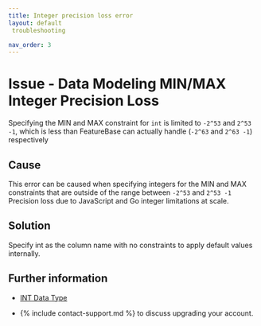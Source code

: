 ```yaml
---
title: Integer precision loss error
layout: default
 troubleshooting

nav_order: 3
---
```


# Issue - Data Modeling MIN/MAX Integer Precision Loss

Specifying the MIN and MAX constraint for `int` is limited to `-2^53` and `2^53 -1`, which is less than FeatureBase can actually handle (`-2^63` and `2^63 -1`) respectively

## Cause

This error can be caused when specifying integers for the MIN and MAX constraints that are outside of the range between `-2^53` and `2^53 -1`  Precision loss due to JavaScript and Go integer limitations at scale.

## Solution

Specify int as the column name with no constraints to apply default values internally.

## Further information

* [INT Data Type](/docs/sql-guide/data-types/data-type-int)

* {% include contact-support.md %} to discuss upgrading your account.
